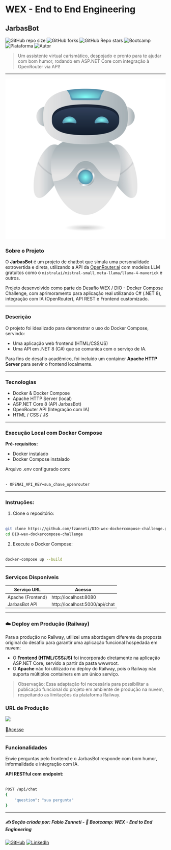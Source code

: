 # WEX - End to End Engineering

## JarbasBot

![GitHub repo size](https://img.shields.io/github/repo-size/fzanneti/wex-e2e-csharp)
![GitHub forks](https://img.shields.io/github/forks/fzanneti/wex-e2e-csharp?style=social)
![GitHub Repo stars](https://img.shields.io/github/stars/fzanneti/wex-e2e-csharp?style=social)
![Bootcamp](https://img.shields.io/badge/WEX-End--to--End%20Engineering-blueviolet?logo=vercel&logoColor=white)
![Plataforma](https://img.shields.io/badge/Powered%20by-DIO.io-red?logo=data:image/svg+xml;base64,PHN2ZyBmaWxsPSIjZmZmIiB2aWV3Qm94PSIwIDAgMzIgMzIiIHhtbG5zPSJodHRwOi8vd3d3LnczLm9yZy8yMDAwL3N2ZyI+PHBhdGggZD0iTTYuNzEgMy4yNWMtMi44OCAxLjQxLTUuMDcgNC4yMy01LjA3IDcuNzYgMCAzLjU4IDIuMjggNi43IDUuMzMgOC4xNSAxLjgzLS42MiAyLjQtMi4yNiAyLjQtMy44MSAwLS4yMy0uMDItLjQ1LS4wNS0uNjZBLjQ0LjQ0IDAgMDExMC4xIDExYy4yNC0uNzUuMTEtMS41My0uMy0yLjIyQzguOTIgNy45NiA3LjMzIDcuNSA1Ljc0IDcuNjZhNS41NSA1LjU1IDAgM)
![Autor](https://img.shields.io/badge/Autor-fzanneti-blue?style=flat-square&logo=github)

> Um assistente virtual carismático, despojado e pronto para te ajudar com bom humor, rodando em ASP.NET Core com integração à OpenRouter via API!

---

<img src="https://github.com/fzanneti/DIO-wex-dockercompose-challenge/blob/main/assets/images/bot.jpg" alt="Bot" width="600px">

### Sobre o Projeto

O **JarbasBot** é um projeto de chatbot que simula uma personalidade extrovertida e direta, utilizando a API da [OpenRouter.ai](https://openrouter.ai) com modelos LLM gratuitos como o `mistralai/mistral-small`, `meta-llama/llama-4-maverick` e outros.

Projeto desenvolvido como parte do Desafio WEX / DIO - Docker Compose Challenge, com aprimoramento para aplicação real utilizando C# (.NET 8), integração com IA (OpenRouter), API REST e Frontend customizado.

---

### Descrição

O projeto foi idealizado para demonstrar o uso do Docker Compose, servindo:

- Uma aplicação web frontend (HTML/CSS/JS)   
- Uma API em .NET 8 (C#) que se comunica com o serviço de IA.   

Para fins de desafio acadêmico, foi incluído um container **Apache HTTP Server** para servir o frontend localmente.

---

### Tecnologias

- Docker & Docker Compose    
- Apache HTTP Server (local)     
- ASP.NET Core 8 (API JarbasBot)     
- OpenRouter API (Integração com IA)    
- HTML / CSS / JS     

---

### Execução Local com Docker Compose

**Pré-requisitos:**

- Docker instalado     
- Docker Compose instalado    

Arquivo .env configurado com:

```bash

- OPENAI_API_KEY=sua_chave_openrouter

```

---

### Instruções: 

1. Clone o repositório:

```bash

git clone https://github.com/fzanneti/DIO-wex-dockercompose-challenge.git
cd DIO-wex-dockercompose-challenge

```

2. Execute o Docker Compose:

```bash

docker-compose up --build

```

---

### Serviços Disponíveis

|Serviço	URL|Acesso|
|---|---|
|Apache (Frontend)|http://localhost:8080|
|JarbasBot API|http://localhost:5000/api/chat|

---

### ☁️ Deploy em Produção (Railway)

Para a produção no Railway, utilizei uma abordagem diferente da proposta original do desafio para garantir uma aplicação funcional hospedada em nuvem:

- O **Frontend (HTML/CSS/JS)** foi incorporado diretamente na aplicação ASP.NET Core, servido a partir da pasta wwwroot.
- O **Apache** não foi utilizado no deploy do Railway, pois o Railway não suporta múltiplos containers em um único serviço.


> Observação: Essa adaptação foi necessária para possibilitar a publicação funcional do projeto em ambiente de produção na nuvem, respeitando as limitações da plataforma Railway.

### URL de Produção

<img src="https://github.com/fzanneti/wex-dockercompose-challenge/blob/main/assets/images/Project-Jarbas-Bot.gif" width="800px">

🔗[Acesse](https://wex-dockercompose-challenge-production.up.railway.app)

---

### Funcionalidades

Envie perguntas pelo frontend e o JarbasBot responde com bom humor, informalidade e integração com IA.

**API RESTful com endpoint:**

```bash

POST /api/chat
{
    "question": "sua pergunta"
}

```

---

##### ✍️ Seção criada por: *Fabio Zanneti* - 🎯 Bootcamp: **WEX - End to End Engineering**
[![GitHub](https://img.shields.io/badge/GitHub-fzanneti-181717?style=flat&logo=github)](https://github.com/fzanneti)
[![LinkedIn](https://img.shields.io/badge/LinkedIn-fzanneti-0A66C2?style=flat&logo=linkedin&logoColor=white)](https://linkedin.com/in/fzanneti)